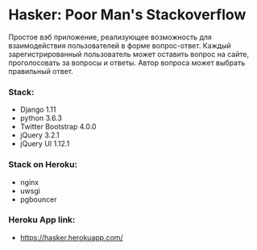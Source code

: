 # Hasker: Poor Man's Stackoverflow

Простое вэб приложение, реализующее возможность для взаимодействия пользователей в форме вопрос-ответ.
Каждый зарегистрированный пользователь может оставить вопрос на сайте, проголосовать за вопросы и ответы.
Автор вопроса может выбрать правильный ответ.

### Stack:
- Django 1.11
- python 3.6.3
- Twitter Bootstrap 4.0.0
- jQuery 3.2.1
- jQuery UI 1.12.1

### Stack on Heroku:
- nginx
- uwsgi
- pgbouncer

### Heroku App link:
- https://hasker.herokuapp.com/
